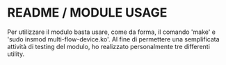 # README / MODULE USAGE
Per utilizzare il modulo basta usare, come da forma, il comando 'make' e 'sudo insmod multi-flow-device.ko'. Al fine di permettere una semplificata attività di testing del modulo, ho realizzato personalmente tre differenti utility.
